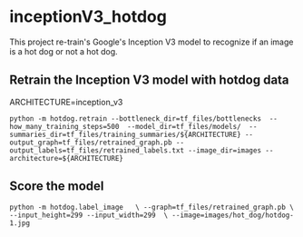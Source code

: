 # inceptionV3_hotdog

This project re-train's Google's Inception V3 model to recognize if an image is a hot dog or not a hot dog.



## Retrain the Inception V3 model with hotdog data
ARCHITECTURE=inception_v3

`python -m hotdog.retrain --bottleneck_dir=tf_files/bottlenecks  --how_many_training_steps=500  --model_dir=tf_files/models/  --summaries_dir=tf_files/training_summaries/${ARCHITECTURE} --output_graph=tf_files/retrained_graph.pb --output_labels=tf_files/retrained_labels.txt --image_dir=images --architecture=${ARCHITECTURE}
`

## Score the model
`python -m hotdog.label_image   \
   --graph=tf_files/retrained_graph.pb \
   --input_height=299 --input_width=299  \
   --image=images/hot_dog/hotdog-1.jpg
`
